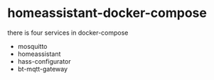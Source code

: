 # homeassistant-docker-compose

there is four services in docker-compose
* mosquitto
* homeassistant
* hass-configurator
* bt-mqtt-gateway
